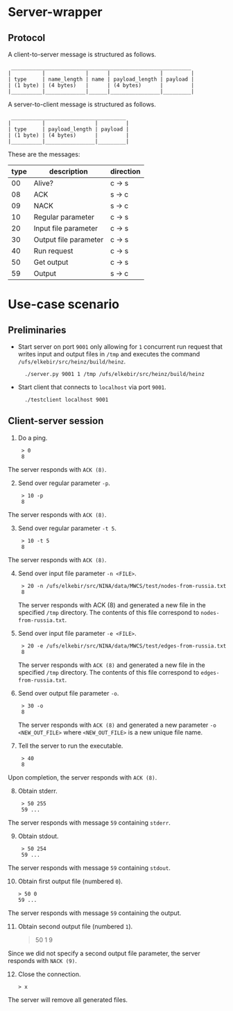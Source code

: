 Server-wrapper
==============

Protocol
--------

A client-to-server message is structured as follows.

     __________________________________________________________
    |          |             |      |                |         |
    | type     | name_length | name | payload_length | payload |
    | (1 byte) | (4 bytes)   |      | (4 bytes)      |         |
    |__________|_____________|______|________________|_________|

A server-to-client message is structured as follows.

     _____________________________________
    |          |                |         |
    | type     | payload_length | payload |
    | (1 byte) | (4 bytes)      |         |
    |__________|________________|_________|


These are the messages:

| type | description           | direction |
|------|-----------------------|-----------|
| 00   | Alive?                | c -> s    |
| 08   | ACK                   | s -> c    |
| 09   | NACK                  | s -> c    |
| 10   | Regular parameter     | c -> s    |
| 20   | Input file parameter  | c -> s    |
| 30   | Output file parameter | c -> s    |
| 40   | Run request           | c -> s    |
| 50   | Get output            | c -> s    |
| 59   | Output                | s -> c    |

Use-case scenario
=================

Preliminaries
-------------

* Start server on port `9001` only allowing for `1` concurrent run request that writes input and output files in `/tmp` and executes the command `/ufs/elkebir/src/heinz/build/heinz`.

        ./server.py 9001 1 /tmp /ufs/elkebir/src/heinz/build/heinz

* Start client that connects to `localhost` via port `9001`.

        ./testclient localhost 9001
    
    
Client-server session
---------------------
    
1. Do a ping.

        > 0
        8

  The server responds with `ACK (8)`.
  
2. Send over regular parameter `-p`.

        > 10 -p
        8
  
  The server responds with `ACK (8)`.

3. Send over regular parameter `-t 5`.

        > 10 -t 5
        8
  
  The server responds with `ACK (8)`.

4. Send over input file parameter `-n <FILE>`.

        > 20 -n /ufs/elkebir/src/NINA/data/MWCS/test/nodes-from-russia.txt
        8
        
   The server responds with ACK (8) and generated a new file in the specified `/tmp` directory. The contents of this file correspond to `nodes-from-russia.txt`.

5. Send over input file parameter `-e <FILE>`.

        > 20 -e /ufs/elkebir/src/NINA/data/MWCS/test/edges-from-russia.txt
        8

   The server responds with `ACK (8)` and generated a new file in the specified `/tmp` directory. The contents of this file correspond to `edges-from-russia.txt`.
   
6. Send over output file parameter `-o`.

        > 30 -o
        8
       
   The server responds with `ACK (8)` and generated a new parameter `-o <NEW_OUT_FILE>` where `<NEW_OUT_FILE>` is a new unique file name.
   
7. Tell the server to run the executable.

        > 40
        8

  Upon completion, the server responds with `ACK (8)`.
   
8. Obtain stderr.

        > 50 255
        59 ...

  The server responds with message `59` containing `stderr`.
       
9. Obtain stdout.

        > 50 254
        59 ...

  The server responds with message `59` containing `stdout`.
  
10. Obtain first output file (numbered `0`).

        > 50 0
        59 ...

  The server responds with message `59` containing the output.
       
11.  Obtain second output file (numbered `1`).

        > 50 1
        9

  Since we did not specify a second output file parameter, the server responds with `NACK (9)`.
  
12. Close the connection.

        > x
        
  The server will remove all generated files.
